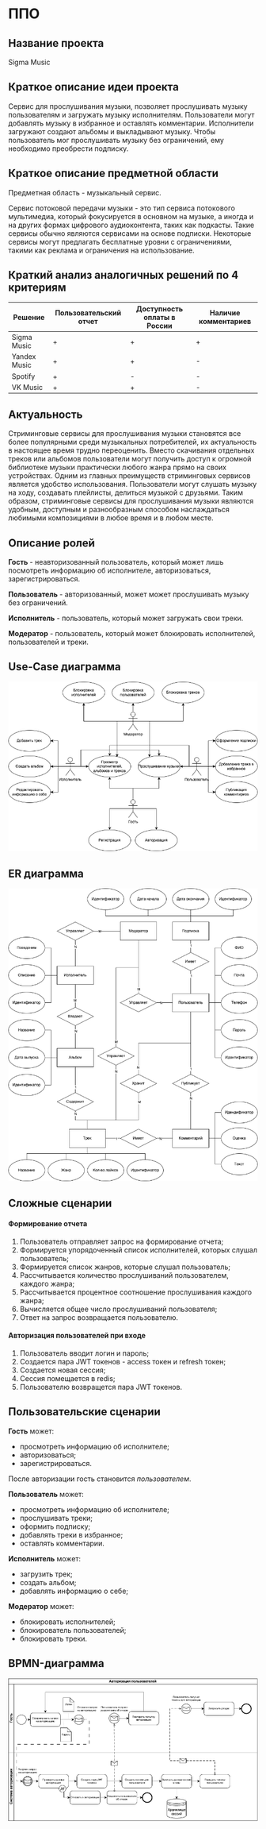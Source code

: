 # ППО

## Название проекта
Sigma Music

## Краткое описание идеи проекта
Сервис для прослушивания музыки, позволяет прослушивать музыку пользователям и загружать музыку исполнителям.
Пользователи могут добавлять музыку в избранное и оставлять комментарии. Исполнители загружают создают альбомы и выкладывают музыку.
Чтобы пользователь мог прослушивать музыку без ограничений, ему необходимо преобрести подписку.

## Краткое описание предметной области

Предметная область - музыкальный сервис.

Сервис потоковой передачи музыки - это тип сервиса потокового мультимедиа, который фокусируется в основном на музыке, а иногда и на других формах цифрового аудиоконтента, таких как подкасты.
Такие сервисы обычно являются сервисами на основе подписки.
Некоторые сервисы могут предлагать бесплатные уровни с ограничениями, такими как реклама и ограничения на использование.

## Краткий анализ аналогичных решений по 4 критериям

|Решение|Пользовательский отчет|Доступность оплаты в России|Наличие комментариев|
|---|---|---|---|
|Sigma Music|+|+|+|
|Yandex Music|+|+|-|
|Spotify|+|-|-|
|VK Music|+|+|-|

## Актуальность
Стриминговые сервисы для прослушивания музыки становятся все более популярными среди музыкальных потребителей, их актуальность в настоящее время трудно переоценить. Вместо скачивания отдельных треков или альбомов пользователи могут получить доступ к огромной библиотеке музыки практически любого жанра прямо на своих устройствах.
Одним из главных преимуществ стриминговых сервисов является удобство использования. Пользователи могут слушать музыку на ходу, создавать плейлисты, делиться музыкой с друзьями.
Таким образом, стриминговые сервисы для прослушивания музыки являются удобным, доступным и разнообразным способом наслаждаться любимыми композициями в любое время и в любом месте.

## Описание ролей
**Гость** - неавторизованный пользователь, который может лишь посмотреть информацию об исполнителе, авторизоваться, зарегистрироваться.

**Пользователь** - авторизованный, может может прослушивать музыку без ограничений.

**Исполнитель** - пользователь, который может загружать свои треки.

**Модератор** - пользователь, который может блокировать исполнителей, пользователей и треки.

## Use-Case диаграмма

![Use-case](pics/use-cases.png)

## ER диаграмма

![ER](pics/er.png)

## Сложные сценарии

#### Формирование отчета
1. Пользователь отправляет запрос на формирование отчета;
2. Формируется упорядоченный список исполнителей, которых слушал пользователь;
3. Формируется список жанров, которые слушал пользователь;
4. Рассчитывается количество прослушиваний пользователем, каждого жанра;
5. Рассчитывается процентное соотношение прослушивания каждого жанра;
6. Вычисляется общее число прослушиваний пользователя;
7. Ответ на запрос возвращается пользователю.

[//]: # (#### Оформление подписки  )

[//]: # (1. Пользователь выбирает план подписки;)

[//]: # (2. Генерируется ссылка для оплаты с параметрами идентификации пользователя и платежа;)

[//]: # (3. Пользователь перенаправляется на страницу оплаты;)

[//]: # (4. Пользователь вводит платежные данные;)

[//]: # (5. Платежная система реализует нужный сценарий подтверждения оплаты &#40;например, перенаправляет пользователя в интернет-банк&#41;;)

[//]: # (6. Пользователь подтверждает оплату;)

[//]: # (7. Возвращает пользователя на страницу завершения оплаты на стороне сервиса.)

#### Авторизация пользователей при входе
1. Пользователь вводит логин и пароль;
2. Создается пара JWT токенов - access токен и refresh токен;
3. Создается новая сессия;
4. Сессия помещается в redis;
5. Пользователю возвращется пара JWT токенов.

## Пользовательские сценарии

**Гость** может:
- просмотреть информацию об исполнителе;
- авторизоваться;
- зарегистрироваться.

После авторизации гость становится *пользователем*.

**Пользователь** может:
- просмотреть информацию об исполнителе;
- прослушивать треки;
- оформить подписку;
- добавлять треки в избранное;
- оставлять комментарии.

**Исполнитель** может:
- загрузить трек;
- создать альбом;
- добавлять информацию о себе;

**Модератор** может:
- блокировать исполнителей;
- блокирователь пользователей;
- блокировать треки.

## BPMN-диаграмма

![BPMN](pics/bpmn.png)


